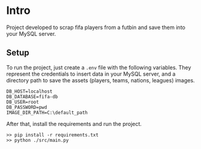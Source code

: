 # Intro
Project developed to scrap fifa players from a futbin and save them into your MySQL server.

## Setup
To run the project, just create a `.env` file with the following variables. They represent the credentials to insert data in your MySQL server, and a directory path to save the assets (players, teams, nations, leagues) images.

```
DB_HOST=localhost
DB_DATABASE=fifa-db
DB_USER=root
DB_PASSWORD=pwd
IMAGE_DIR_PATH=C:\default_path
```

After that, install the requirements and run the project.

```
>> pip install -r requirements.txt
>> python ./src/main.py
```
